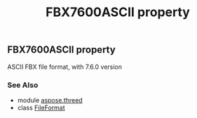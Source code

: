 ﻿---
title: FBX7600ASCII property
second_title: Aspose.3D for Python via .NET API References
description: 
type: docs
weight: 240
url: /python-net/aspose.threed/fileformat/fbx7600ascii/
is_root: false
---

## FBX7600ASCII property


ASCII FBX file format, with 7.6.0 version

### See Also
* module [aspose.threed](../../)
* class [FileFormat](/3d/python-net/aspose.threed/fileformat)
